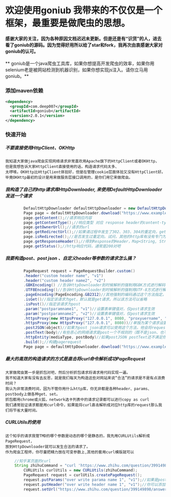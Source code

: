 # 欢迎使用goniub 我带来的不仅仅是一个框架，最重要是做爬虫的思想。

#### 感谢大家的关注，因为各种原因文档迟迟未更新。但是还是有“识货”的人，进去看了goniub的源码。因为觉得好用所以给了star和fork，我再次由衷感谢大家对goniub的认可。

** goniub是一个java爬虫工具库，如果你想提高开发爬虫的效率，如果你用selenium老是被网站检测到机器识别，如果你想实现js注入。请你立马用goniub。**

### 添加maven依赖
```xml
<dependency>
  <groupId>com.deep007</groupId>
  <artifactId>goniub</artifactId>
  <version>2.0.1</version>
</dependency>
```

### 快速开始

##### 不要直接使用HttpClient、OKHttp
	我知道大家做java爬虫实现网络请求非常喜欢用Apache旗下的HttpClient或者OKHttp，
	但是我想告诉大家HttpClient直接使用的话，构造请求代码太多、
	太啰嗦。OKHttp比HttpClient体验好，但是在管理cookie层面体验又没有HttpClient好。
	毕竟OKHttp最初的设计是用来做服务层接口调用的，是你们用它来做爬虫。
	
##### 我构造了自己的http请求库HttpDownloader, 来使用DefaultHttpDownloader发送一个请求

```java
		DefaultHttpDownloader defaultHttpDownloader = new DefaultHttpDownloader();
		Page page = defaultHttpDownloader.download("https://www.example.com");
		page.getContent();//请求响应内容
		page.getContentType();//响应类型 对应 response header的content-type
		page.getOwnerUrl();//请求的url
		page.getRedirectUrl();//如果请过程中发生了302、303、304的重定向，getRedirectUrl()可以拿到重定向之后的真实url。这个功能是不是很击中了很多爬虫工程师的痛点？哈哈，继续......
		page.isRedirected();//是否发生过重定向。试问，其他的http库有没有专门为爬虫场景定义这样一个快捷的方法？没有吧。这就是爬虫工程师自己封装http库的好处，他知道你们平时用什么功能最多。把这些功能都搞成快捷方法了
		page.getResponseHeader();//得到Response的Header，Map<String, String>类型
		page.getStatus();//http响应代码，通常是200对吧
```

##### 我要构造post、post json 、自定义header等参数的请求怎么搞？
```java
		PageRequest request = PageRequestBuilder.custom()
		.header("custom header name", "v1")
		.header("custom header name2", "v2")
		.GBKEncoding() //告诉HttpDownloader到时候解析的强制用GBK方式进行解码，默认HttpDownloader解析查看Response.Content-type的编码或去html的mete标签中查找编码格式自动识别并解码。方法通常可以省略
		.UTF8Encoding()//告诉HttpDownloader到时候解析的强制用UTF-8方式进行解码。 方法通常可以省略
		.pageEncoding(PageEncoding.GB2312)//其他强制的编码通过这个方法指定。方法通常可以省略
		.isGet()//指定该请求为get，默认就是get请求。所以该方法可以省略
		.isPost()//指定该请求为post
		.param("postparamname1", "v1")//设置表单键值对，仅post请求生效
		.param("postparamname2", "v2")//设置表单键值对，仅post请求生效
		.httpsProxy(new HttpsProxy("127.0.0.1", 8080, "proxyuername", "proxypassword"))//单独为某个请求设置使用代理进行请求 带校验的账户名密码，这个直击爬虫工程师的痛点。所有的http库都是在httpclient层面进行全局设置代理，而实际爬虫是可能只需要对某些路径下的url使用代理。其他的路径不用，这样可以节省资源和提高抓取效率
		.httpsProxy(new HttpsProxy("127.0.0.1", 8080))//单独为某个请求设置使用代理进行请求 不带校验的账户名密码
		.postJSON(object)//如果为post json请求可以使用这个方法，他会将request.header.content-type设置为application/json; charset=utf-8，并且序列化object为json字符串，如果object本身就是string则不会进行json序列化
		.postText(body)//有些恶心的网络请求是post一个不规则的（既不是json、也不是urlencode）字符串body，他会将request.header.content-type设置为text/plain; charset=utf-8
		.httpEntity(mediaType, postBody)//如果postJSON postText还不满足你遇到恶心的奇怪请求请使用httpEntity自定义post实体
		.build();//构建pagerequest
		Page page = defaultHttpDownloader.download("https://www.example.com");
```

##### 最大的高效的构造请求的方式是直击将curl命令解析成功PageRequest
	大家做爬虫第一步是抓包对吧，然后分析抓包请求将请求用代码实现一遍。
	我不知道大家有没有去反思，就是我们每天为构造这些对网站来说“合法”的请求是不是有点浪费时间？
	我认为非常浪费时间，因为不管你用什么http库，你无非都是各种header、params、postbody上做各种get、set。
	抓包都用chrome或火狐，network选卡列表中的请求记录都可以进行copy as curl
	我们通常验证请求都是用curl命令，如果能将curl直击解析成对应http库的request那么我们将节省大量时间。
	
	

##### CURLUtils的使用
	这个知乎的请求我管TMD的哪个参数是动态的哪个是静态的，我先用CURLUtils解析成PageRequest，
	放到HttpDownloader就可以发生合法的请求了。 
	作为爬虫工程师，你尽量把精力放在可变参数上,其他的套用curl模版就可以
```java
	//知乎某页面的curl
	String zhihuCommand = "curl 'https://www.zhihu.com/question/399149898/answer/1262844798' -H 'User-Agent: Mozilla/5.0 (Macintosh; Intel Mac OS X 10.12; rv:56.0) Gecko/20100101 Firefox/56.0' -H 'Accept: text/html,application/xhtml+xml,application/xml;q=0.9,image/webp,*/*;q=0.8' -H 'Accept-Language: zh-CN,zh;q=0.8,zh-TW;q=0.7,zh-HK;q=0.5,en-US;q=0.3,en;q=0.2' --compressed -H 'Referer: https://www.zhihu.com/' -H 'Connection: keep-alive' -H 'Cookie: _zap=d65e2855-f52a-4817-a2e1-6b9baac5f49c; d_c0=\"ACCmrPHAGBCPTlBVca50WongWu1r9-qghA8=|1569319098\"; Hm_lvt_98beee57fd2ef70ccdd5ca52b9740c49=1590215082,1590291119,1591272812; _ga=GA1.2.837698776.1582867010; capsion_ticket=\"2|1:0|10:1591272812|14:capsion_ticket|44:MjZmMThhZWI0MmYwNDgwMjhkODBlZTNhZGJjODJjMzE=|bde0488dcfcdfdd1349e5a5e86cdee1a4eed5ae4c7b8e7ccd19fe1d7c8675fe4\"; _xsrf=bb3DT7yoQTuHOF08LKCCymQad9lhPqaX; KLBRSID=031b5396d5ab406499e2ac6fe1bb1a43|1591272973|1591272810; Hm_lpvt_98beee57fd2ef70ccdd5ca52b9740c49=1591272963; SESSIONID=D3rjYUzS6blIto55L2SHzqmgRm7aU8ltfwDCUr4IhAB; _gid=GA1.2.854982874.1591272814; JOID=VloWBULuyHD6lChmf-yD4KkmyTJprPoHn8B7HSnVrB2270pVS4QpoqafL2J1wqCawBDW6JGAqYNsdwFH41E1_Yg=; osd=W14XBE3jzHH7myVifu2M7a0nyD1kqPsGkM1_HCjaoRm37kVYT4UoraubLmN6z6SbwR_b7JCBpo5odgBI7lU0_Ic=; z_c0=\"2|1:0|10:1591272919|4:z_c0|92:Mi4xUEhWVUFnQUFBQUFBSUthczhjQVlFQ1lBQUFCZ0FsVk4xelBHWHdCWC1MNFRnV185VVFYVWJPVlZXaUJCajNjZFZR|20a417b73fe617f9c3fd24ba1c3db87a5f468dab15cfffb3a8a6fdbb148a1c70\"; unlock_ticket=\"ABBKdHIjEgkmAAAAYAJVTd_s2F5M3g-f1vqOC3mOWiC4hngxaZiU5w==\"; tst=r; _gat_gtag_UA_149949619_1=1' -H 'Upgrade-Insecure-Requests: 1' -H 'Pragma: no-cache' -H 'Cache-Control: no-cache' -H 'TE: Trailers'";
		CURLUtils curlUtils = new CURLUtils(zhihuCommand);
		PageRequest request = curlUtils.createPageRequest();
		request.putParams("over write parama name 1", "v1");//如果是post请求，你可以添加或覆盖原有的参数
		request.putHeader("over write header name 1", "v1");//你可以添加或覆盖原有的header参数
		request.setUrl("https://www.zhihu.com/question/399149898/answer/2262844799");//重新定义url
```
	
